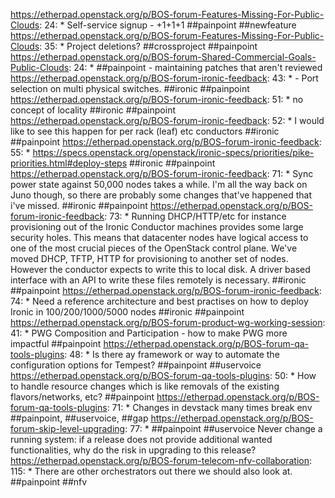 https://etherpad.openstack.org/p/BOS-forum-Features-Missing-For-Public-Clouds: 24: * Self-service signup - +1+1+1 ##painpoint ##newfeature
https://etherpad.openstack.org/p/BOS-forum-Features-Missing-For-Public-Clouds: 35: * Project deletions? ##crossproject ##painpoint
https://etherpad.openstack.org/p/BOS-forum-Shared-Commercial-Goals-Public-Clouds: 24: * ##painpoint - maintaining patches that aren't reviewed
https://etherpad.openstack.org/p/BOS-forum-ironic-feedback: 43: * - Port selection on multi physical switches. ##ironic ##painpoint
https://etherpad.openstack.org/p/BOS-forum-ironic-feedback: 51: * no concept of locality ##ironic ##painpoint
https://etherpad.openstack.org/p/BOS-forum-ironic-feedback: 52: * I would like to see this happen for per rack (leaf) etc conductors ##ironic ##painpoint
https://etherpad.openstack.org/p/BOS-forum-ironic-feedback: 55: *  https://specs.openstack.org/openstack/ironic-specs/priorities/pike-priorities.html#deploy-steps ##ironic ##painpoint
https://etherpad.openstack.org/p/BOS-forum-ironic-feedback: 71: * Sync power state against 50,000 nodes takes a while. I'm all the way back on Juno though, so there are probably some changes that've happened that i've missed. ##ironic ##painpoint
https://etherpad.openstack.org/p/BOS-forum-ironic-feedback: 73: * Running DHCP/HTTP/etc for instance provisioning out of the Ironic Conductor machines provides some large security holes. This means that datacenter nodes have logical access to one of the most crucial pieces of the OpenStack control plane. We've moved DHCP, TFTP, HTTP for provisioning to another set of nodes. However the conductor expects to write this to local disk. A driver based interface with an API to write these files remotely is necessary. ##ironic ##painpoint
https://etherpad.openstack.org/p/BOS-forum-ironic-feedback: 74: * Need a reference architecture and best practises on how to deploy Ironic in 100/200/1000/5000 nodes ##ironic ##painpoint
https://etherpad.openstack.org/p/BOS-forum-product-wg-working-session: 41: * PWG Composition and Participation - how to make PWG more impactful ##painpoint
https://etherpad.openstack.org/p/BOS-forum-qa-tools-plugins: 48: * Is there ay framework or way to automate the configuration options for Tempest? ##painpoint  ##uservoice
https://etherpad.openstack.org/p/BOS-forum-qa-tools-plugins: 50: * How to handle resource changes which is like removals of the existing flavors/networks, etc? ##painpoint
https://etherpad.openstack.org/p/BOS-forum-qa-tools-plugins: 71: * Changes in devstack many times break env  ##painpoint, ##uservoice, ##gap
https://etherpad.openstack.org/p/BOS-forum-skip-level-upgrading: 77: * ##painpoint ##uservoice Never change a running system: if a release does not provide additional wanted functionalities, why do the risk in upgrading to this release?
https://etherpad.openstack.org/p/BOS-forum-telecom-nfv-collaboration: 115: * There are other orchestrators out there we should also look at. ##painpoint ##nfv
